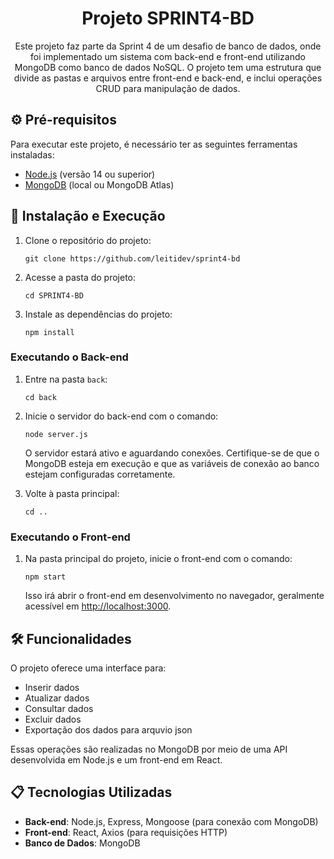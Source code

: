 <h1 align="center">Projeto SPRINT4-BD</h1>

<p align="center">
  Este projeto faz parte da Sprint 4 de um desafio de banco de dados, onde foi implementado um sistema com back-end e front-end utilizando MongoDB como banco de dados NoSQL. O projeto tem uma estrutura que divide as pastas e arquivos entre front-end e back-end, e inclui operações CRUD para manipulação de dados.
</p>

<h2>⚙️ Pré-requisitos</h2>

<p>Para executar este projeto, é necessário ter as seguintes ferramentas instaladas:</p>
<ul>
  <li><a href="https://nodejs.org/">Node.js</a> (versão 14 ou superior)</li>
  <li><a href="https://www.mongodb.com/try/download/community">MongoDB</a> (local ou MongoDB Atlas)</li>
</ul>

<h2>🚀 Instalação e Execução</h2>

<ol>
  <li>Clone o repositório do projeto:
    <pre><code>git clone https://github.com/leitidev/sprint4-bd</code></pre>
  </li>
  <li>Acesse a pasta do projeto:
    <pre><code>cd SPRINT4-BD</code></pre>
  </li>
  <li>Instale as dependências do projeto:
    <pre><code>npm install</code></pre>
  </li>
</ol>

<h3>Executando o Back-end</h3>

<ol>
  <li>Entre na pasta <code>back</code>:
    <pre><code>cd back</code></pre>
  </li>
  <li>Inicie o servidor do back-end com o comando:
    <pre><code>node server.js</code></pre>
    <p>O servidor estará ativo e aguardando conexões. Certifique-se de que o MongoDB esteja em execução e que as variáveis de conexão ao banco estejam configuradas corretamente.</p>
  </li>
  <li>Volte à pasta principal:
    <pre><code>cd ..</code></pre>
  </li>
</ol>

<h3>Executando o Front-end</h3>

<ol>
  <li>Na pasta principal do projeto, inicie o front-end com o comando:
    <pre><code>npm start</code></pre>
    <p>Isso irá abrir o front-end em desenvolvimento no navegador, geralmente acessível em <a href="http://localhost:3000">http://localhost:3000</a>.</p>
  </li>
</ol>

<h2>🛠️ Funcionalidades</h2>

<p>O projeto oferece uma interface para:</p>
<ul>
  <li>Inserir dados</li>
  <li>Atualizar dados</li>
  <li>Consultar dados</li>
  <li>Excluir dados</li>
  <li>Exportação dos dados para arquvio json</li>
</ul>
<p>Essas operações são realizadas no MongoDB por meio de uma API desenvolvida em Node.js e um front-end em React.</p>

<h2>📋 Tecnologias Utilizadas</h2>

<ul>
  <li><strong>Back-end</strong>: Node.js, Express, Mongoose (para conexão com MongoDB)</li>
  <li><strong>Front-end</strong>: React, Axios (para requisições HTTP)</li>
  <li><strong>Banco de Dados</strong>: MongoDB</li>
</ul>

